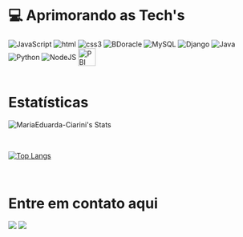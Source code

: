 # 💻 Aprimorando as Tech's

<div style="display: inline_block"> 
  <img align="center" alt="JavaScript" src ="https://icongr.am/devicon/javascript-original.svg?size=50&color=currentColor"/>
  <img align="center" alt="html"src ="https://icongr.am/devicon/html5-original-wordmark.svg?size=65&color=currentColor"/>
  <img align="center" alt= "css3"src="https://icongr.am/devicon/css3-original-wordmark.svg?size=65&color=currentColor"/>
  <img align="center" alt= "BDoracle"src="https://icongr.am/devicon/oracle-original.svg?size=70&color=currentColor"/>
  <img align="center" alt= "MySQL"src="https://icongr.am/devicon/mysql-original-wordmark.svg?size=70&color=currentColor"/>
  <img align="center" alt= "Django" src="https://icongr.am/devicon/django-original.svg?size=65&color=currentColor"/>
  <img align="center" alt="Java"src="https://icongr.am/devicon/java-original-wordmark.svg?size=71&color=currentColor"/>
  <img align="center" alt= "Python"src="https://icongr.am/devicon/python-original.svg?size=50&color=currentColor"/>
  <img align="center" alt= "NodeJS"src="https://icongr.am/devicon/nodejs-original-wordmark.svg?size=65&color=currentColor"/>
  <img align="center" alt="PBI" height="35" width="35" src="https://upload.wikimedia.org/wikipedia/commons/thumb/c/cf/New_Power_BI_Logo.svg/600px-New_Power_BI_Logo.svg.png"/>

</div><br>

# Estatísticas <br>
![MariaEduarda-Ciarini's Stats](https://github-readme-stats.vercel.app/api?username=MariaEduarda-Ciarini&theme=midnight-purple&show_icons=true&hide_border=true&count_private=true)
<div style="display: inline_block">
<br>

[![Top Langs](https://github-readme-stats.vercel.app/api/top-langs/?username=MariaEduarda-Ciarini&layout=compact)](https://github.com/MariaEduarda-Ciarini/github-readme-stats)




</div>

<div style="display: inline_block">
<br>

# Entre em contato aqui
<a href="mailto:dudaciarinii@gmail.com"><img src="https://img.shields.io/badge/Gmail-D14836?style=for-the-badge&logo=gmail&logoColor=white" target="_blank"></a>
<a href="https://www.linkedin.com/in/maria-eduarda-ciarini-b97ab6270/"><img src="https://icongr.am/devicon/linkedin-original.svg?size=71&color=currentColor" target="_blank"></a>
